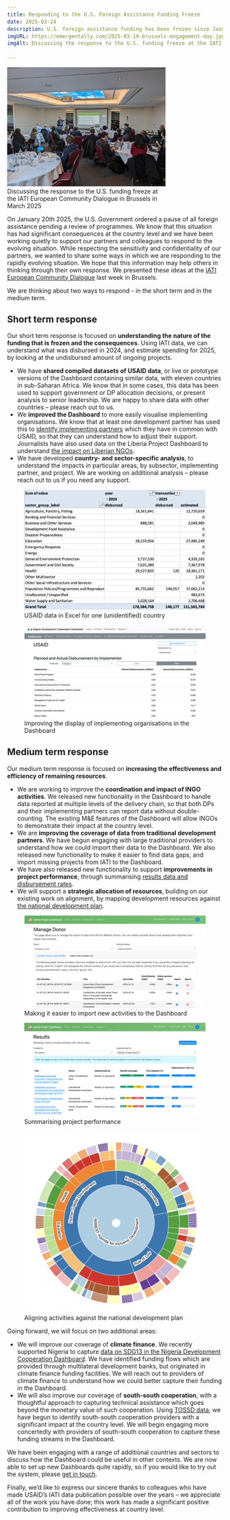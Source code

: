 ```yaml
---
title: Responding to the U.S. Foreign Assistance Funding Freeze
date: 2025-03-24
description: U.S. foreign assistance funding has been frozen since January 20th, 2025, pending a review of all programmes. As the world’s single largest development partner, this has an effect at the country level. We discuss how Emergentally is supporting partners and colleagues to respond to the evolving situation.
imgURL: https://emergentally.com/2025-03-19-brussels-engagement-day.jpg
imgAlt: Discussing the response to the U.S. funding freeze at the IATI European Community Dialogue in Brussels in March 2025

---
```


<div class="text-center float-md-end mb-lg-4 ms-lg-3 mb-2" style="max-width:370px">
<img
src="/2025-03-19-brussels-engagement-day.jpg" />
<br />Discussing the response to the U.S. funding freeze at the IATI European Community Dialogue in Brussels in March 2025
</div>

On January 20th 2025, the U.S. Government ordered a pause of all foreign assistance pending a review of programmes. We know that this situation has had significant consequences at the country level and we have been working quietly to support our partners and colleagues to respond to the evolving situation. While respecting the sensitivity and confidentiality of our partners, we wanted to share some ways in which we are responding to the rapidly evolving situation. We hope that this information may help others in thinking through their own response. We presented these ideas at the [IATI European Community Dialogue](https://iatistandard.org/en/news/eu-members-states-and-iati-community-meet-in-brussels/) last week in Brussels.

We are thinking about two ways to respond - in the short term and in the medium term.

## Short term response
Our short term response is focused on **understanding the nature of the funding that is frozen and the consequences**. Using IATI data, we can understand what was disbursed in 2024, and estimate spending for 2025, by looking at the undisbursed amount of ongoing projects.

* We have **shared compiled datasets of USAID data**, or live or prototype versions of the Dashboard containing similar data, with eleven countries in sub-Saharan Africa. We know that in some cases, this data has been used to support government or DP allocation decisions, or present analysis to senior leadership. We are happy to share data with other countries &ndash; please reach out to us.
* We **improved the Dashboard** to more easily visualise implementing organisations. We know that at least one development partner has used this to [identify implementing partners](https://nigeria.emergentally.com/by/donor/20) which they have in common with USAID, so that they can understand how to adjust their support. Journalists have also used data on the Liberia Project Dashboard to understand [the impact on Liberian NGOs](https://frontpageafricaonline.com/news/liberia-us-aid-cut-will-have-devastating-impact-on-liberian-ngos-and-the-aid-economy-says-one-local-ngo-head/).
* We have developed **country- and sector-specific analysis**, to understand the impacts in particular areas, by subsector, implementing partner, and project. We are working on additional analysis &ndash; please reach out to us if you need any support.

<div class="text-center mt-2 mb-2">
<figure class="figure">
	<img src="/usaid-excel.png" class="figure-img img-fluid rounded">
	<figcaption>USAID data in Excel for one (unidentified) country</figcaption>
</figure>
<figure class="figure">
	<img src="/usaid-implementers.png" class="figure-img img-fluid rounded">
	<figcaption>Improving the display of implementing organisations in the Dashboard</figcaption>
</figure>
</div>


## Medium term response
Our medium term response is focused on **increasing the effectiveness and efficiency of remaining resources**.

* We are working to improve the **coordination and impact of INGO activities**. We released new functionality in the Dashboard to handle data reported at multiple levels of the delivery chain, so that both DPs and their implementing partners can report data without double-counting. The existing M&E features of the Dashboard will allow INGOs to demonstrate their impact at the country level.
* We are **improving the coverage of data from traditional development partners**. We have begun engaging with large traditional providers to understand how we could import their data to the Dashboard. We also released new functionality to make it easier to find data gaps, and import missing projects from IATI to the Dashboard.
* We have also released new functionality to support **improvements in project performance**, through summarising [results data and disbursement rates](https://liberiaprojects.org/reports/results).
* We will support a **strategic allocation of resources**, building on our existing work on alignment, by mapping development resources against [the national development plan](https://liberiaprojects.org/reports/national-development-plan).

<div class="text-center mt-2 mb-2">
<figure class="figure">
	<img src="/usaid-import-new.png" class="figure-img img-fluid rounded">
	<figcaption>Making it easier to import new activities to the Dashboard</figcaption>
</figure>
<figure class="figure">
	<img src="/usaid-results.png" class="figure-img img-fluid rounded">
	<figcaption>Summarising project performance</figcaption>
</figure>
<figure class="figure">
	<img src="/usaid-national-development-plan.png" class="figure-img img-fluid rounded">
	<figcaption>Aligning activities against the national development plan</figcaption>
</figure>
</div>

Going forward, we will focus on two additional areas:
* We will improve our coverage of **climate finance**. We recently supported Nigeria to capture [data on SDG13 in the Nigeria Development Cooperation Dashboard](https://nigeria.emergentally.com/by/sdg-goals/13). We have identified funding flows which are provided through multilateral development banks, but originated in climate finance funding facilities. We will reach out to providers of climate finance to understand how we could better capture their funding in the Dashboard.
* We will also improve our coverage of **south-south cooperation**, with a thoughtful approach to capturing technical assistance which goes beyond the monetary value of such cooperation. Using [TOSSD data](https://tossd.online/), we have begun to identify south-south cooperation providers with a significant impact at the country level. We will begin engaging more concertedly with providers of south-south cooperation to capture these funding streams in the Dashboard.

We have been engaging with a range of additional countries and sectors to discuss how the Dashboard could be useful in other contexts. We are now able to set up new Dashboards quite rapidly, so if you would like to try out the system, please [get in touch](/get-in-touch/).

Finally, we’d like to express our sincere thanks to colleagues who have made USAID’s IATI data publication possible over the years &ndash; we appreciate all of the work you have done; this work has made a significant positive contribution to improving effectiveness at country level.
